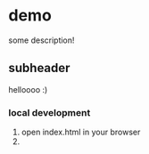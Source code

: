 # demo

some description!

## subheader

helloooo :)

### local development

1. open index.html in your browser
2. 
